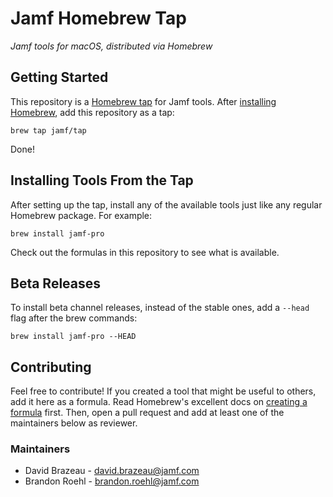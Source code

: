 # Jamf Homebrew Tap

_Jamf tools for macOS, distributed via Homebrew_

## Getting Started

This repository is a [Homebrew tap](https://docs.brew.sh/brew-tap.html) for
Jamf tools. After [installing Homebrew](https://brew.sh), add this
repository as a tap:

    brew tap jamf/tap

Done!

## Installing Tools From the Tap

After setting up the tap, install any of the available tools just like any
regular Homebrew package. For example:

    brew install jamf-pro

Check out the formulas in this repository to see what is available.

## Beta Releases

To install beta channel releases, instead of the stable ones, add a `--head`
flag after the brew commands:

```shell
brew install jamf-pro --HEAD
```

## Contributing

Feel free to contribute! If you created a tool that might be useful to others,
add it here as a formula. Read Homebrew's excellent docs on [creating a
formula](https://docs.brew.sh/Formula-Cookbook.html) first. Then, open a pull
request and add at least one of the maintainers below as reviewer.

### Maintainers

* David Brazeau - david.brazeau@jamf.com
* Brandon Roehl - brandon.roehl@jamf.com
